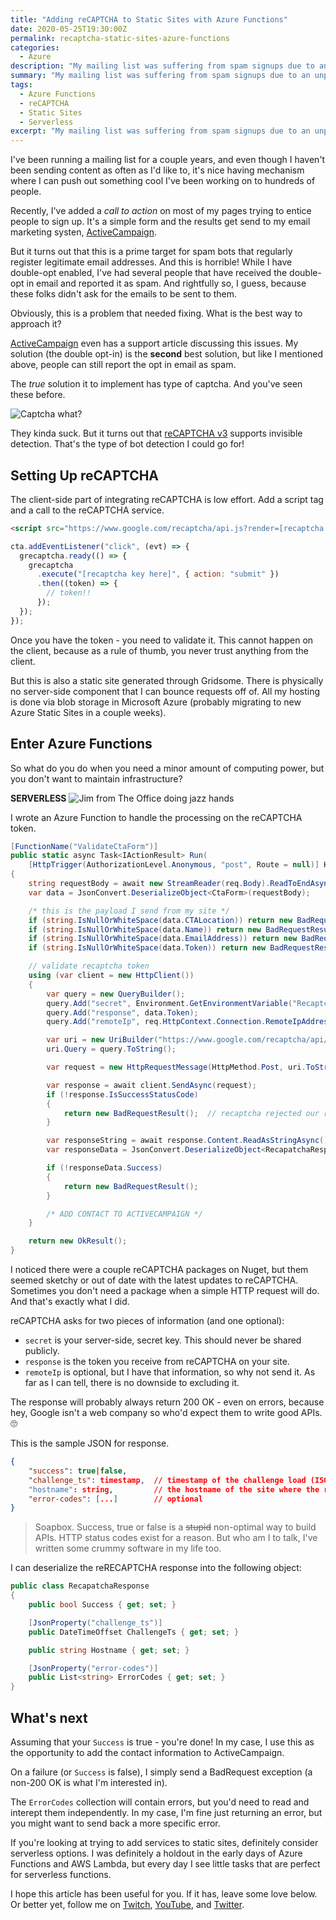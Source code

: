 ```yaml
---
title: "Adding reCAPTCHA to Static Sites with Azure Functions"
date: 2020-05-25T19:30:00Z
permalink: recaptcha-static-sites-azure-functions
categories:
  - Azure
description: "My mailing list was suffering from spam signups due to an unprotected form. Since it was a static site, I needed a solution that didn't require me to host infrastructure. In this article, I'll discuss how I used Azure Functions to process reCAPTCHA tokens for my static site."
summary: "My mailing list was suffering from spam signups due to an unprotected form.  Since it was a static site, I needed a solution that didn't require me to host infrastructure. In this article, I'll discuss how I used Azure Functions to process reCAPTCHA tokens for my static site."
tags:
  - Azure Functions
  - reCAPTCHA
  - Static Sites
  - Serverless
excerpt: "My mailing list was suffering from spam signups due to an unprotected form.  Since it was a static site, I needed a solution that didn't require me to host infrastructure. In this article, I'll discuss how I used Azure Functions to process reCAPTCHA tokens for my static site."
---
```


I've been running a mailing list for a couple years, and even though I haven't been sending content as often as I'd like to, it's nice having mechanism where I can push out something cool I've been working on to hundreds of people.

Recently, I've added a _call to action_ on most of my pages trying to entice people to sign up. It's a simple form and the results get send to my email marketing systen, [ActiveCampaign](https://www.activecampaign.com/?_r=IB69H8G9).

But it turns out that this is a prime target for spam bots that regularly register legitimate email addresses. And this is horrible! While I have double-opt enabled, I've had several people that have received the double-opt in email and reported it as spam. And rightfully so, I guess, because these folks didn't ask for the emails to be sent to them.

Obviously, this is a problem that needed fixing. What is the best way to approach it?

[ActiveCampaign](https://www.activecampaign.com/?_r=IB69H8G9) even has a support article discussing this issues. My solution (the double opt-in) is the **second** best solution, but like I mentioned above, people can still report the opt in email as spam.

The _true_ solution it to implement has type of captcha. And you've seen these before.

![Captcha what?](https://media.giphy.com/media/GLKFrfwDJQFaw/giphy.gif)

They kinda suck. But it turns out that [reCAPTCHA v3](https://developers.google.com/recaptcha/docs/v3) supports invisible detection. That's the type of bot detection I could go for!

## Setting Up reCAPTCHA

The client-side part of integrating reCAPTCHA is low effort.  Add a script tag and a call to the reCAPTCHA service.

```html
<script src="https://www.google.com/recaptcha/api.js?render=[recaptcha key here]"></script>
```

```javascript
cta.addEventListener("click", (evt) => {
  grecaptcha.ready(() => {
    grecaptcha
      .execute("[recaptcha key here]", { action: "submit" })
      .then((token) => {
        // token!!
      });
  });
});
```

Once you have the token - you need to validate it.  This cannot happen on the client, because as a rule of thumb, you never trust anything from the client.

But this is also a static site generated through Gridsome.  There is physically no server-side component that I can bounce requests off of. All my hosting is done via blob storage in Microsoft Azure (probably migrating to new Azure Static Sites in a couple weeks).

## Enter Azure Functions

So what do you do when you need a minor amount of computing power, but you don't want to maintain infrastructure?

**SERVERLESS**
![Jim from The Office doing jazz hands](https://media.giphy.com/media/BNKGM6uOgPhp6/giphy.gif)

I wrote an Azure Function to handle the processing on the reCAPTCHA token.

```csharp
[FunctionName("ValidateCtaForm")]
public static async Task<IActionResult> Run(
    [HttpTrigger(AuthorizationLevel.Anonymous, "post", Route = null)] HttpRequest req)
{
    string requestBody = await new StreamReader(req.Body).ReadToEndAsync();
    var data = JsonConvert.DeserializeObject<CtaForm>(requestBody);

    /* this is the payload I send from my site */
    if (string.IsNullOrWhiteSpace(data.CTALocation)) return new BadRequestResult();
    if (string.IsNullOrWhiteSpace(data.Name)) return new BadRequestResult();
    if (string.IsNullOrWhiteSpace(data.EmailAddress)) return new BadRequestResult();
    if (string.IsNullOrWhiteSpace(data.Token)) return new BadRequestResult();

    // validate recaptcha token
    using (var client = new HttpClient())
    {
        var query = new QueryBuilder();
        query.Add("secret", Environment.GetEnvironmentVariable("RecaptchaSecretKey"));
        query.Add("response", data.Token);
        query.Add("remoteIp", req.HttpContext.Connection.RemoteIpAddress.ToString());

        var uri = new UriBuilder("https://www.google.com/recaptcha/api/siteverify");
        uri.Query = query.ToString();

        var request = new HttpRequestMessage(HttpMethod.Post, uri.ToString());

        var response = await client.SendAsync(request);
        if (!response.IsSuccessStatusCode)
        {
            return new BadRequestResult();  // recaptcha rejected our request
        }

        var responseString = await response.Content.ReadAsStringAsync();
        var responseData = JsonConvert.DeserializeObject<RecapatchaResponse>(responseString);

        if (!responseData.Success)
        {
            return new BadRequestResult();
        }

        /* ADD CONTACT TO ACTIVECAMPAIGN */
    }

    return new OkResult();
}
```

I noticed there were a couple reCAPTCHA packages on Nuget, but them seemed sketchy or out of date with the latest updates to reCAPTCHA.  Sometimes you don't need a package when a simple HTTP request will do.  And that's exactly what I did.


reCAPTCHA asks for two pieces of information (and one optional):

* `secret` is your server-side, secret key.  This should never be shared publicly.
* `response` is the token you receive from reCAPTCHA on your site.
* `remoteIp` is optional, but I have that information, so why not send it.  As far as I can tell, there is no downside to excluding it.

The response will probably always return 200 OK - even on errors, because hey, Google isn't a web company so who'd expect them to write good APIs.  🙄

This is the sample JSON for response.

```json
{
    "success": true|false,
    "challenge_ts": timestamp,  // timestamp of the challenge load (ISO format yyyy-MM-dd'T'HH:mm:ssZZ)
    "hostname": string,         // the hostname of the site where the reCAPTCHA was solved
    "error-codes": [...]        // optional
}
```

> Soapbox.  Success, true or false is a ~~stupid~~ non-optimal way to build APIs.  HTTP status codes exist for a reason.  But who am I to talk, I've written some crummy software in my life too.

I can deserialize the reRECAPTCHA response into the following object:

```csharp
public class RecapatchaResponse
{
    public bool Success { get; set; }

    [JsonProperty("challenge_ts")]
    public DateTimeOffset ChallengeTs { get; set; }

    public string Hostname { get; set; }

    [JsonProperty("error-codes")]
    public List<string> ErrorCodes { get; set; }
}
```

## What's next

Assuming that your `Success` is true - you're done!  In my case, I use this as the opportunity to add the contact information to ActiveCampaign.  

On a failure (or `Success` is false), I simply send a BadRequest exception (a non-200 OK is what I'm interested in).

The `ErrorCodes` collection will contain errors, but you'd need to read and interept them independently.  In my case, I'm fine just returning an error, but you might want to send back a more specific error.

If you're looking at trying to add services to static sites, definitely consider serverless options.  I was definitely a holdout in the early days of Azure Functions and AWS Lambda, but every day I see little tasks that are perfect for serverless functions.

I hope this article has been useful for you.  If it has, leave some love below.  Or better yet, follow me on [Twitch](https://www.twitch.tv/1kevgriff), [YouTube](https://www.youtube.com/c/swiftkick), and [Twitter](https://twitter.com/1kevgriff).